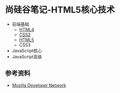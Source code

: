 # 尚硅谷笔记-HTML5核心技术

- 前端基础
  - [HTML4](HTML4.md)
  - [CSS2](CSS2.md)
  - [HTML5](HTML5.md)
  - CSS3
- JavaScript核心
- JavaScript高级


## 参考资料
- [Mozilla Developer Network](https://developer.mozilla.org/zh-CN/)
